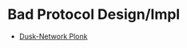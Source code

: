 # Bad Protocol Design/Impl

 - [Dusk-Network Plonk](https://github.com/dusk-network/plonk/issues/650)